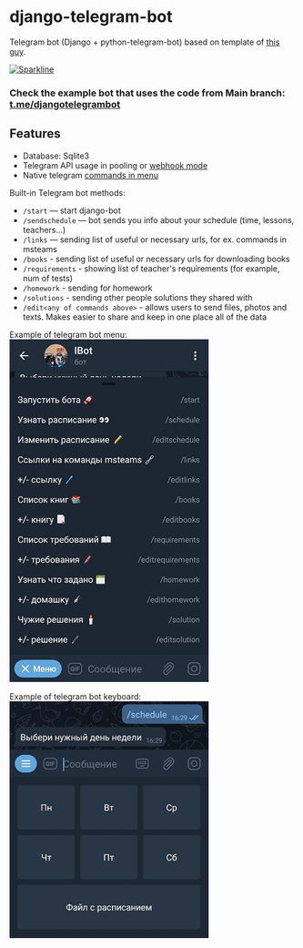 # django-telegram-bot
Telegram bot (Django + python-telegram-bot) based on template of [this guy](https://github.com/ohld/django-telegram-bot/).

[![Sparkline](https://stars.medv.io/Naereen/badges.svg)](https://stars.medv.io/Naereen/badges)


### Check the example bot that uses the code from Main branch: [t.me/djangotelegrambot](https://t.me/djangotelegrambot)

## Features

* Database: Sqlite3
* Telegram API usage in pooling or [webhook mode](https://core.telegram.org/bots/api#setwebhook)
* Native telegram [commands in menu](https://github.com/ohld/django-telegram-bot/blob/main/.github/imgs/bot_commands_example.jpg)

Built-in Telegram bot methods:
* `/start` — start django-bot
* `/sendschedule` — bot sends you info about your schedule (time, lessons, teachers...)
* `/links` — sending list of useful or necessary urls, for ex. commands in msteams 
* `/books` - sending list of useful or necessary urls for downloading books
* `/requirements` - showing list of teacher's requirements (for example, num of tests)
* `/homework` - sending for homework
* `/solutions` - sending other people solutions they shared with
* `/edit<any of commands above>` - allows users to send files, photos and texts. Makes easier to share and keep in one place all of the data


Example of telegram bot menu:
![schedule menu](/.github/imgs/example1.jpg)

Example of telegram bot keyboard:
![keyboard](/.github/imgs/example2.jpg)